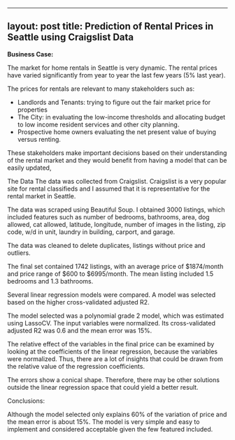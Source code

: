 
---
layout: post
title: Prediction of Rental Prices in Seattle using Craigslist Data
---
<b>Business Case:</b>

The market for home rentals in Seattle is very dynamic. The rental prices have varied significantly from year to year the last few years (5% last year).

The prices for rentals are relevant to many stakeholders such as:
-	Landlords and Tenants: trying to figure out the fair market price for properties
-	The City: in evaluating the low-income thresholds and allocating budget to low income resident services and other city planning.
-	Prospective home owners evaluating the net present value of buying versus renting.

These stakeholders make important decisions based on their understanding of the rental market and they would benefit from having a model that can be easily updated,

The Data
The data was collected from Craigslist. Craigslist is a very popular site for rental classifieds and I assumed that it is representative for the rental market in Seattle.

The data was scraped using Beautiful Soup. I obtained 3000 listings, which included features such as number of bedrooms, bathrooms, area, dog allowed, cat allowed, latitude, longitude, number of images in the listing, zip code, w/d in unit, laundry in building, carport, and garage.

The data was cleaned to delete duplicates, listings without price and outliers.

The final set contained 1742 listings, with an average price of $1874/month and price range of $600 to $6995/month. The mean listing included 1.5 bedrooms and 1.3 bathrooms. 

Several linear regression models were compared. A model was selected based on the higher cross-validated adjusted R2.

The model selected was a polynomial grade 2 model, which was estimated using LassoCV. The input variables were normalized. Its cross-validated adjusted R2 was 0.6 and the mean error was 15%.

The relative effect of the variables in the final price can be examined by looking at the coefficients of the linear regression, because the variables were normalized. Thus, there are a lot of insights that could be drawn from the relative value of the regression coefficients.

The errors show a conical shape. Therefore, there may be other solutions outside the linear regression space that could yield a better result.

Conclusions:

Although the model selected only explains 60% of the variation of price and the mean error is about 15%. The model is very simple and easy to implement and considered acceptable given the few featured included.  

